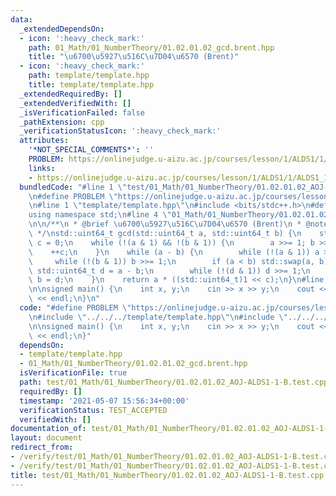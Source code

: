 ```yaml
---
data:
  _extendedDependsOn:
  - icon: ':heavy_check_mark:'
    path: 01_Math/01_NumberTheory/01.02.01.02_gcd.brent.hpp
    title: "\u6700\u5927\u516C\u7D04\u6570 (Brent)"
  - icon: ':heavy_check_mark:'
    path: template/template.hpp
    title: template/template.hpp
  _extendedRequiredBy: []
  _extendedVerifiedWith: []
  _isVerificationFailed: false
  _pathExtension: cpp
  _verificationStatusIcon: ':heavy_check_mark:'
  attributes:
    '*NOT_SPECIAL_COMMENTS*': ''
    PROBLEM: https://onlinejudge.u-aizu.ac.jp/courses/lesson/1/ALDS1/1/ALDS1_1_B
    links:
    - https://onlinejudge.u-aizu.ac.jp/courses/lesson/1/ALDS1/1/ALDS1_1_B
  bundledCode: "#line 1 \"test/01_Math/01_NumberTheory/01.02.01.02_AOJ-ALDS1-1-B.test.cpp\"\
    \n#define PROBLEM \"https://onlinejudge.u-aizu.ac.jp/courses/lesson/1/ALDS1/1/ALDS1_1_B\"\
    \n#line 1 \"template/template.hpp\"\n#include <bits/stdc++.h>\n#define int int64_t\n\
    using namespace std;\n#line 4 \"01_Math/01_NumberTheory/01.02.01.02_gcd.brent.hpp\"\
    \n\n/**\n * @brief \u6700\u5927\u516C\u7D04\u6570 (Brent)\n * @note O(min(log(a),log(b)))\n\
    \ */\nstd::uint64_t gcd(std::uint64_t a, std::uint64_t b) {\n    std::uint32_t\
    \ c = 0;\n    while (!(a & 1) && !(b & 1)) {\n        a >>= 1; b >>= 1;\n    \
    \    ++c;\n    }\n    while (a - b) {\n        while (!(a & 1)) a >>= 1;\n   \
    \     while (!(b & 1)) b >>= 1;\n        if (a < b) std::swap(a, b);\n       \
    \ std::uint64_t d = a - b;\n        while (!(d & 1)) d >>= 1;\n        a = b;\
    \ b = d;\n    }\n    return a * ((std::uint64_t)1 << c);\n}\n#line 4 \"test/01_Math/01_NumberTheory/01.02.01.02_AOJ-ALDS1-1-B.test.cpp\"\
    \n\nsigned main() {\n    int x, y;\n    cin >> x >> y;\n    cout << gcd(x, y)\
    \ << endl;\n}\n"
  code: "#define PROBLEM \"https://onlinejudge.u-aizu.ac.jp/courses/lesson/1/ALDS1/1/ALDS1_1_B\"\
    \n#include \"../../../template/template.hpp\"\n#include \"../../../01_Math/01_NumberTheory/01.02.01.02_gcd.brent.hpp\"\
    \n\nsigned main() {\n    int x, y;\n    cin >> x >> y;\n    cout << gcd(x, y)\
    \ << endl;\n}"
  dependsOn:
  - template/template.hpp
  - 01_Math/01_NumberTheory/01.02.01.02_gcd.brent.hpp
  isVerificationFile: true
  path: test/01_Math/01_NumberTheory/01.02.01.02_AOJ-ALDS1-1-B.test.cpp
  requiredBy: []
  timestamp: '2021-05-07 15:56:34+00:00'
  verificationStatus: TEST_ACCEPTED
  verifiedWith: []
documentation_of: test/01_Math/01_NumberTheory/01.02.01.02_AOJ-ALDS1-1-B.test.cpp
layout: document
redirect_from:
- /verify/test/01_Math/01_NumberTheory/01.02.01.02_AOJ-ALDS1-1-B.test.cpp
- /verify/test/01_Math/01_NumberTheory/01.02.01.02_AOJ-ALDS1-1-B.test.cpp.html
title: test/01_Math/01_NumberTheory/01.02.01.02_AOJ-ALDS1-1-B.test.cpp
---
```

